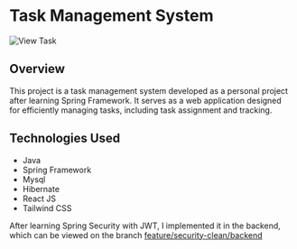 # Task Management System

![View Task](./readme/viewTask.png)

## Overview

This project is a task management system developed as a personal project after learning Spring Framework. It serves as a web application designed for efficiently managing tasks, including task assignment and tracking.

## Technologies Used

- Java
- Spring Framework
- Mysql
- Hibernate
- React JS
- Tailwind CSS

After learning Spring Security with JWT, I implemented it in the backend, which can be viewed on the branch [feature/security-clean/backend](https://github.com/prince-bojji/task-management-system/tree/feature/security-clean/backend)





